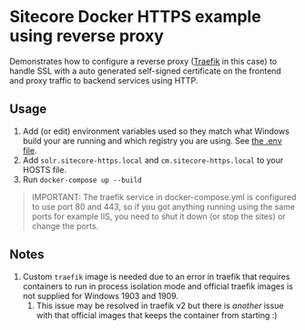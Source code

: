 # Sitecore Docker HTTPS example using reverse proxy

Demonstrates how to configure a reverse proxy ([Traefik](https://github.com/containous/traefik/) in this case) to handle SSL with a auto generated self-signed certificate on the frontend and proxy traffic to backend services using HTTP.

## Usage

1. Add (or edit) environment variables used so they match what Windows build your are running and which registry you are using. See [the .env file](.env).
1. Add `solr.sitecore-https.local` and `cm.sitecore-https.local` to your HOSTS file.
1. Run `docker-compose up --build`

> IMPORTANT: The traefik service in docker-compose.yml is configured to use port 80 and 443, so if you got anything running using the same ports for example IIS, you need to shut it down (or stop the sites) or change the ports.

## Notes

1. Custom `traefik` image is needed due to an error in traefik that requires containers to run in process isolation mode and official traefik images is not supplied for Windows 1903 and 1909.
    1. This issue may be resolved in traefik v2 but there is *another* issue with that official images that keeps the container from starting :)

